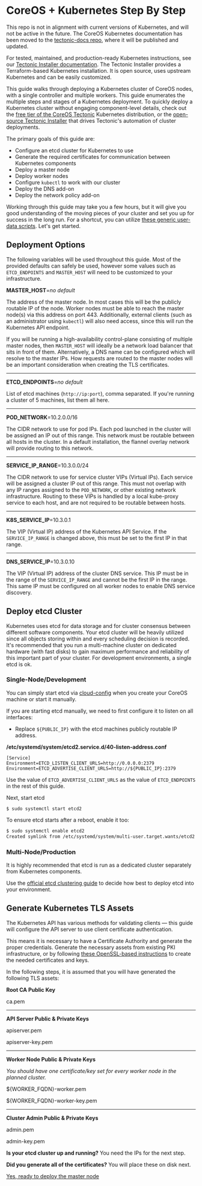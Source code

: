 # CoreOS &#43; Kubernetes Step By Step

<div class="k8s-on-tectonic">
<p class="k8s-on-tectonic-description">This repo is not in alignment with current versions of Kubernetes, and will not be active in the future. The CoreOS Kubernetes documentation has been moved to the <a href="https://github.com/coreos/tectonic-docs/tree/master/Documentation">tectonic-docs repo</a>, where it will be published and updated.</p>

<p class="k8s-on-tectonic-description">For tested, maintained, and production-ready Kubernetes instructions, see our <a href="https://coreos.com/tectonic/docs/latest/install/aws/index.html">Tectonic Installer documentation</a>. The Tectonic Installer provides a Terraform-based Kubernetes installation. It is open source, uses upstream Kubernetes and can be easily customized.</p>
</div>

This guide walks through deploying a Kubernetes cluster of CoreOS nodes, with a single controller and multiple workers. This guide enumerates the multiple steps and stages of a Kubernetes deployment. To quickly deploy a Kubernetes cluster without engaging component-level details, check out the [free tier of the CoreOS Tectonic][tectonic-free] Kubernetes distribution, or the [open-source Tectonic Installer][tectonic-installer] that drives Tectonic's automation of cluster deployments.

The primary goals of this guide are:

- Configure an etcd cluster for Kubernetes to use
- Generate the required certificates for communication between Kubernetes components
- Deploy a master node
- Deploy worker nodes
- Configure `kubectl` to work with our cluster
- Deploy the DNS add-on
- Deploy the network policy add-on

Working through this guide may take you a few hours, but it will give you good understanding of the moving pieces of your cluster and set you up for success in the long run. For a shortcut, you can utilize [these generic user-data scripts][generic-userdata]. Let's get started.

## Deployment Options

The following variables will be used throughout this guide. Most of the provided defaults can safely be used, however some values such as `ETCD_ENDPOINTS` and `MASTER_HOST` will need to be customized to your infrastructure.

**MASTER_HOST**=_no default_

The address of the master node. In most cases this will be the publicly routable IP of the node. Worker nodes must be able to reach the master node(s) via this address on port 443. Additionally, external clients (such as an administrator using `kubectl`) will also need access, since this will run the Kubernetes API endpoint.

If you will be running a high-availability control-plane consisting of multiple master nodes, then `MASTER_HOST` will ideally be a network load balancer that sits in front of them. Alternatively, a DNS name can be configured which will resolve to the master IPs. How requests are routed to the master nodes will be an important consideration when creating the TLS certificates.

<hr/>

**ETCD_ENDPOINTS**=_no default_

List of etcd machines (`http://ip:port`), comma separated. If you're running a cluster of 5 machines, list them all here.

<hr/>

**POD_NETWORK**=10.2.0.0/16

The CIDR network to use for pod IPs.
Each pod launched in the cluster will be assigned an IP out of this range.
This network must be routable between all hosts in the cluster. In a default installation, the flannel overlay network will provide routing to this network.

<hr/>

**SERVICE_IP_RANGE**=10.3.0.0/24

The CIDR network to use for service cluster VIPs (Virtual IPs). Each service will be assigned a cluster IP out of this range. This must not overlap with any IP ranges assigned to the `POD_NETWORK`, or other existing network infrastructure. Routing to these VIPs is handled by a local kube-proxy service to each host, and are not required to be routable between hosts.

<hr/>

**K8S_SERVICE_IP**=10.3.0.1

The VIP (Virtual IP) address of the Kubernetes API Service. If the `SERVICE_IP_RANGE` is changed above, this must be set to the first IP in that range.

<hr/>

**DNS_SERVICE_IP**=10.3.0.10

The VIP (Virtual IP) address of the cluster DNS service. This IP must be in the range of the `SERVICE_IP_RANGE` and cannot be the first IP in the range. This same IP must be configured on all worker nodes to enable DNS service discovery.

## Deploy etcd Cluster

Kubernetes uses etcd for data storage and for cluster consensus between different software components. Your etcd cluster will be heavily utilized since all objects storing within and every scheduling decision is recorded. It's recommended that you run a multi-machine cluster on dedicated hardware (with fast disks) to gain maximum performance and reliability of this important part of your cluster. For development environments, a single etcd is ok.

### Single-Node/Development

You can simply start etcd via [cloud-config][cloud-config-etcd] when you create your CoreOS machine or start it manually.

If you are starting etcd manually, we need to first configure it to listen on all interfaces:

* Replace `${PUBLIC_IP}` with the etcd machines publicly routable IP address.

**/etc/systemd/system/etcd2.service.d/40-listen-address.conf**

```
[Service]
Environment=ETCD_LISTEN_CLIENT_URLS=http://0.0.0.0:2379
Environment=ETCD_ADVERTISE_CLIENT_URLS=http://${PUBLIC_IP}:2379
```

Use the value of `ETCD_ADVERTISE_CLIENT_URLS` as the value of `ETCD_ENDPOINTS` in the rest of this guide.

Next, start etcd

```
$ sudo systemctl start etcd2
```

To ensure etcd starts after a reboot, enable it too:

```sh
$ sudo systemctl enable etcd2
Created symlink from /etc/systemd/system/multi-user.target.wants/etcd2.service to /usr/lib64/systemd/system/etcd2.service.
```

[cloud-config-etcd]: https://coreos.com/os/docs/latest/cloud-config.html#etcd2

### Multi-Node/Production

It is highly recommended that etcd is run as a dedicated cluster separately from Kubernetes components.

Use the [official etcd clustering guide](https://coreos.com/etcd/docs/latest/docker_guide.html) to decide how best to deploy etcd into your environment.

## Generate Kubernetes TLS Assets

The Kubernetes API has various methods for validating clients &mdash; this guide will configure the API server to use client certificate authentication.

This means it is necessary to have a Certificate Authority and generate the proper credentials. Generate the necessary assets from existing PKI infrastructure, or by following [these OpenSSL-based instructions](openssl.md) to create the needed certificates and keys.

In the following steps, it is assumed that you will have generated the following TLS assets:

**Root CA Public Key**

ca.pem

<hr/>

**API Server Public & Private Keys**

apiserver.pem

apiserver-key.pem

<hr/>

**Worker Node Public & Private Keys**

_You should have one certificate/key set for every worker node in the planned cluster._

${WORKER_FQDN}-worker.pem

${WORKER_FQDN}-worker-key.pem

<hr/>

**Cluster Admin Public & Private Keys**

admin.pem

admin-key.pem

<div class="co-m-docs-next-step">
  <p><strong>Is your etcd cluster up and running?</strong> You need the IPs for the next step.</p>
  <p><strong>Did you generate all of the certificates?</strong> You will place these on disk next.</p>
  <a href="deploy-master.md" class="btn btn-primary btn-icon-right"  data-category="Docs Next" data-event="Kubernetes: Master">Yes, ready to deploy the master node</a>
</div>

[generic-userdata]: kubernetes-on-generic-platforms.md
[tectonic-free]: https://coreos.com/tectonic/
[tectonic-installer]: https://github.com/coreos/tectonic-installer
